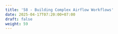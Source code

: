 ```yaml
---
title: '58 - Building Complex Airflow Workflows'
date: 2025-04-17T07:20:00+07:00
draft: false
weight: 59
---
```

